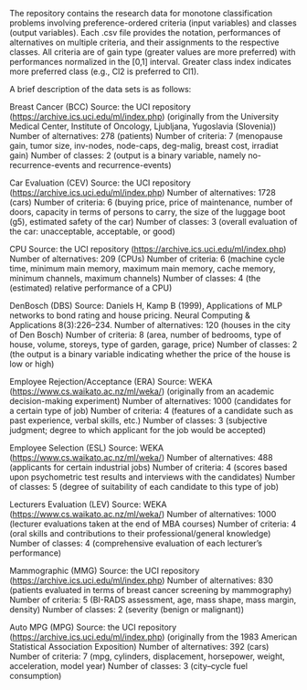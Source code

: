 The repository contains the research data for monotone classification problems involving preference-ordered criteria (input variables) and classes (output variables). Each .csv file provides the notation, performances of alternatives on multiple criteria, and their assignments to the respective classes. All criteria are of gain type (greater values are more preferred) with performances normalized in the [0,1] interval. Greater class index indicates more preferred class (e.g., Cl2 is preferred to Cl1).

A brief description of the data sets is as follows:

Breast Cancer (BCC)  Source: the UCI repository (https://archive.ics.uci.edu/ml/index.php) (originally from the University Medical Center, Institute of Oncology, Ljubljana, Yugoslavia (Slovenia))  Number of alternatives: 278 (patients)  Number of criteria: 7 (menopause gain, tumor size, inv-nodes, node-caps, deg-malig, breast cost, irradiat gain)  Number of classes: 2 (output is a binary variable, namely no-recurrence-events and recurrence-events)

Car Evaluation (CEV)
Source: the UCI repository (https://archive.ics.uci.edu/ml/index.php) Number of alternatives: 1728 (cars)
Number of criteria: 6 (buying price, price of maintenance, number of doors, capacity in terms of persons to carry, the size of the luggage boot (g5), estimated safety of the car)
Number of classes: 3 (overall evaluation of the car: unacceptable, acceptable, or good)

CPU
Source: the UCI repository (https://archive.ics.uci.edu/ml/index.php)
Number of alternatives: 209 (CPUs)
Number of criteria: 6 (machine cycle time, minimum main memory, maximum main memory, cache memory, minimum channels, maximum channels)
Number of classes: 4 (the (estimated) relative performance of a CPU)

DenBosch (DBS)
Source: Daniels H, Kamp B (1999), Applications of MLP networks to bond rating and house pricing. Neural Computing & Applications 8(3):226–234.
Number of alternatives: 120 (houses in the city of Den Bosch)
Number of criteria: 8 (area, number of bedrooms, type of house, volume, storeys, type of garden, garage, price)
Number of classes: 2 (the output is a binary variable indicating whether the price of the house is low or high)

Employee Rejection/Acceptance (ERA)
Source: WEKA (https://www.cs.waikato.ac.nz/ml/weka/) (originally from an academic decision-making experiment)
Number of alternatives: 1000 (candidates for a certain type of job)
Number of criteria: 4 (features of a candidate such as past experience, verbal skills, etc.)
Number of classes: 3 (subjective judgment; degree to which applicant for the job would be accepted) 

Employee Selection (ESL)
Source: WEKA (https://www.cs.waikato.ac.nz/ml/weka/)
Number of alternatives: 488 (applicants for certain industrial jobs)
Number of criteria: 4 (scores based upon psychometric test results and interviews with the candidates)
Number of classes: 5 (degree of suitability of each candidate to this type of job)

Lecturers Evaluation (LEV)
Source: WEKA (https://www.cs.waikato.ac.nz/ml/weka/) 
Number of alternatives: 1000 (lecturer evaluations taken at the end of MBA courses)
Number of criteria: 4 (oral skills and contributions to their professional/general knowledge)
Number of classes: 4 (comprehensive evaluation of each lecturer’s performance)

Mammographic (MMG)
Source: the UCI repository (https://archive.ics.uci.edu/ml/index.php) 
Number of alternatives: 830 (patients evaluated in terms of breast cancer screening by mammography)
Number of criteria: 5 (BI-RADS assessment, age, mass shape, mass margin, density)
Number of classes: 2 (severity (benign or malignant))

Auto MPG (MPG)
Source: the UCI repository (https://archive.ics.uci.edu/ml/index.php) (originally from the 1983 American Statistical Association Exposition)
Number of alternatives: 392 (cars)
Number of criteria: 7 (mpg, cylinders, displacement, horsepower, weight, acceleration, model year)
Number of classes: 3 (city–cycle fuel consumption)
